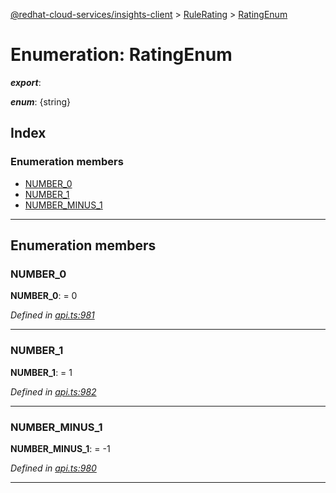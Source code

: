 [@redhat-cloud-services/insights-client](../README.md) > [RuleRating](../modules/rulerating.md) > [RatingEnum](../enums/rulerating.ratingenum.md)

# Enumeration: RatingEnum

*__export__*: 

*__enum__*: {string}

## Index

### Enumeration members

* [NUMBER_0](rulerating.ratingenum.md#number_0)
* [NUMBER_1](rulerating.ratingenum.md#number_1)
* [NUMBER_MINUS_1](rulerating.ratingenum.md#number_minus_1)

---

## Enumeration members

<a id="number_0"></a>

###  NUMBER_0

**NUMBER_0**:  = 0

*Defined in [api.ts:981](https://github.com/RedHatInsights/javascript-clients/blob/master/packages/insights/api.ts#L981)*

___
<a id="number_1"></a>

###  NUMBER_1

**NUMBER_1**:  = 1

*Defined in [api.ts:982](https://github.com/RedHatInsights/javascript-clients/blob/master/packages/insights/api.ts#L982)*

___
<a id="number_minus_1"></a>

###  NUMBER_MINUS_1

**NUMBER_MINUS_1**:  =  -1

*Defined in [api.ts:980](https://github.com/RedHatInsights/javascript-clients/blob/master/packages/insights/api.ts#L980)*

___


